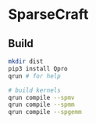 # SparseCraft

## Build

```bash
mkdir dist
pip3 install Qpro
qrun # for help

# build kernels
qrun compile --spmv
qrun compile --spmm
qrun compile --spgemm
```
